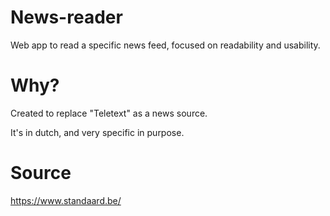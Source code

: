 # News-reader
Web app to read a specific news feed, focused on readability and usability.

# Why?

Created to replace "Teletext" as a news source.

It's in dutch, and very specific in purpose.

# Source

https://www.standaard.be/
